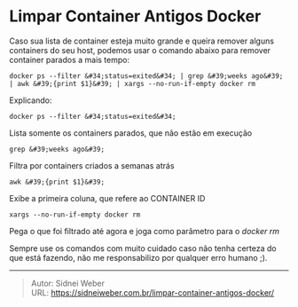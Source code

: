 # Limpar Container Antigos Docker

Caso sua lista de container esteja muito grande e queira remover alguns containers do seu host, podemos usar o comando abaixo para remover container parados a mais tempo:

```shell
docker ps --filter &#34;status=exited&#34; | grep &#39;weeks ago&#39; | awk &#39;{print $1}&#39; | xargs --no-run-if-empty docker rm
```

Explicando:

```shell
docker ps --filter &#34;status=exited&#34;
```
Lista somente os containers parados, que não estão em execução

```shell
grep &#39;weeks ago&#39;
```
Filtra por containers criados a semanas atrás

```shell
awk &#39;{print $1}&#39;
```
Exibe a primeira coluna, que refere ao CONTAINER ID

```shell
xargs --no-run-if-empty docker rm
```
Pega o que foi filtrado até agora e joga como parâmetro para o _docker rm_

Sempre use os comandos com muito cuidado caso não tenha certeza do que está fazendo, não me responsabilizo por qualquer erro humano ;).


---

> Autor: Sidnei Weber  
> URL: https://sidneiweber.com.br/limpar-container-antigos-docker/  

